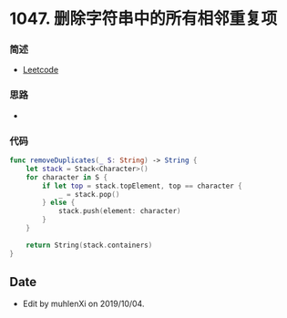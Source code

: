 # 1047. 删除字符串中的所有相邻重复项

### 简述

- [Leetcode](https://leetcode-cn.com/problems/remove-all-adjacent-duplicates-in-string/)

### 思路

- 

### 代码

```swift
func removeDuplicates(_ S: String) -> String {
    let stack = Stack<Character>()
    for character in S {
        if let top = stack.topElement, top == character {
            _ = stack.pop()
        } else {
            stack.push(element: character)
        }
    }
    
    return String(stack.containers)
}
```

## Date

- Edit by muhlenXi on 2019/10/04.
